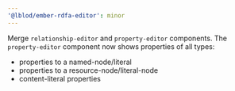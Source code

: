 ```yaml
---
'@lblod/ember-rdfa-editor': minor
---
```


Merge `relationship-editor` and `property-editor` components.
The `property-editor` component now shows properties of all types:
- properties to a named-node/literal
- properties to a resource-node/literal-node
- content-literal properties